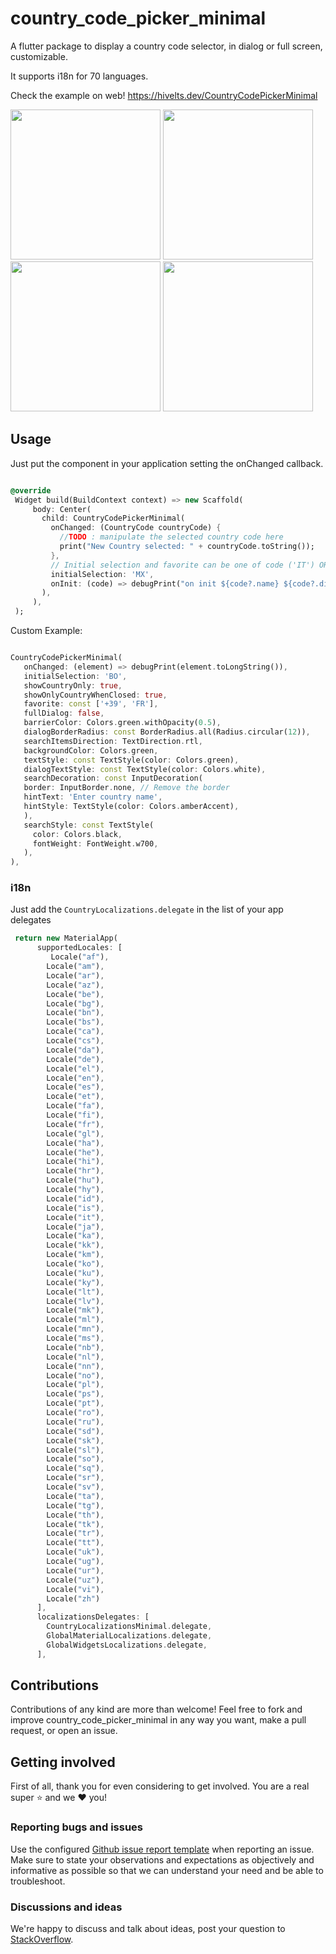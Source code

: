 # country_code_picker_minimal

A flutter package to display a country code selector, in dialog or full screen, customizable.

It supports i18n for 70 languages.

Check the example on web! https://hivelts.dev/CountryCodePickerMinimal

<img src="https://raw.githubusercontent.com/hivelts/CountryCodePickerMinimal/master/screenshots/screenshots1.png" width="240"/>
<img src="https://raw.githubusercontent.com/hivelts/CountryCodePickerMinimal/master/screenshots/screenshots2.png" width="240"/>
<img src="https://raw.githubusercontent.com/hivelts/CountryCodePickerMinimal/master/screenshots/screenshots3.png" width="240"/>
<img src="https://raw.githubusercontent.com/hivelts/CountryCodePickerMinimal/master/screenshots/screenshots4.png" width="240"/>

## Usage

Just put the component in your application setting the onChanged callback.

```dart

@override
 Widget build(BuildContext context) => new Scaffold(
     body: Center(
       child: CountryCodePickerMinimal(
         onChanged: (CountryCode countryCode) {
           //TODO : manipulate the selected country code here
           print("New Country selected: " + countryCode.toString());
         },
         // Initial selection and favorite can be one of code ('IT') OR dial_code('+39')
         initialSelection: 'MX',
         onInit: (code) => debugPrint("on init ${code?.name} ${code?.dialCode} ${code?.name}"),
       ),
     ),
 );

```

Custom Example:

```dart

CountryCodePickerMinimal(
   onChanged: (element) => debugPrint(element.toLongString()),
   initialSelection: 'BO',
   showCountryOnly: true,
   showOnlyCountryWhenClosed: true,
   favorite: const ['+39', 'FR'],
   fullDialog: false,
   barrierColor: Colors.green.withOpacity(0.5),
   dialogBorderRadius: const BorderRadius.all(Radius.circular(12)),
   searchItemsDirection: TextDirection.rtl,
   backgroundColor: Colors.green,
   textStyle: const TextStyle(color: Colors.green),
   dialogTextStyle: const TextStyle(color: Colors.white),
   searchDecoration: const InputDecoration(
   border: InputBorder.none, // Remove the border
   hintText: 'Enter country name',
   hintStyle: TextStyle(color: Colors.amberAccent),
   ),
   searchStyle: const TextStyle(
     color: Colors.black,
     fontWeight: FontWeight.w700,
   ),
),

```

### i18n

Just add the `CountryLocalizations.delegate` in the list of your app delegates

```dart
 return new MaterialApp(
      supportedLocales: [
         Locale("af"),
        Locale("am"),
        Locale("ar"),
        Locale("az"),
        Locale("be"),
        Locale("bg"),
        Locale("bn"),
        Locale("bs"),
        Locale("ca"),
        Locale("cs"),
        Locale("da"),
        Locale("de"),
        Locale("el"),
        Locale("en"),
        Locale("es"),
        Locale("et"),
        Locale("fa"),
        Locale("fi"),
        Locale("fr"),
        Locale("gl"),
        Locale("ha"),
        Locale("he"),
        Locale("hi"),
        Locale("hr"),
        Locale("hu"),
        Locale("hy"),
        Locale("id"),
        Locale("is"),
        Locale("it"),
        Locale("ja"),
        Locale("ka"),
        Locale("kk"),
        Locale("km"),
        Locale("ko"),
        Locale("ku"),
        Locale("ky"),
        Locale("lt"),
        Locale("lv"),
        Locale("mk"),
        Locale("ml"),
        Locale("mn"),
        Locale("ms"),
        Locale("nb"),
        Locale("nl"),
        Locale("nn"),
        Locale("no"),
        Locale("pl"),
        Locale("ps"),
        Locale("pt"),
        Locale("ro"),
        Locale("ru"),
        Locale("sd"),
        Locale("sk"),
        Locale("sl"),
        Locale("so"),
        Locale("sq"),
        Locale("sr"),
        Locale("sv"),
        Locale("ta"),
        Locale("tg"),
        Locale("th"),
        Locale("tk"),
        Locale("tr"),
        Locale("tt"),
        Locale("uk"),
        Locale("ug"),
        Locale("ur"),
        Locale("uz"),
        Locale("vi"),
        Locale("zh")
      ],
      localizationsDelegates: [
        CountryLocalizationsMinimal.delegate,
        GlobalMaterialLocalizations.delegate,
        GlobalWidgetsLocalizations.delegate,
      ],
```

## Contributions

Contributions of any kind are more than welcome! Feel free to fork and improve country_code_picker_minimal in any way you want, make a pull request, or open an issue.


## Getting involved
First of all, thank you for even considering to get involved. You are a real super :star:  and we :heart:  you!

### Reporting bugs and issues
Use the configured [Github issue report template](https://github.com/hivelts/CountryCodePickerMinimal/issues/new?assignees=&labels=&template=bug_report.md&title=) when reporting an issue. Make sure to state your observations and expectations
as objectively and informative as possible so that we can understand your need and be able to troubleshoot.

### Discussions and ideas
We're happy to discuss and talk about ideas, post your
question to [StackOverflow](https://stackoverflow.com/search?q=country+code+picker+minimal).





